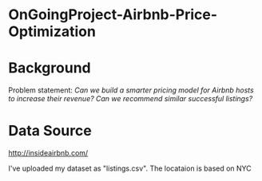 # OnGoingProject-Airbnb-Price-Optimization

# Background
Problem statement: _Can we build a smarter pricing model for Airbnb hosts to increase their revenue? Can we recommend similar successful listings?_

# Data Source
http://insideairbnb.com/

I've uploaded my dataset as "listings.csv". The locataion is based on NYC
